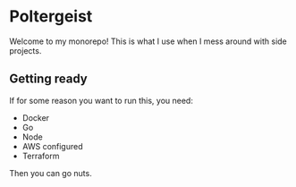 # Poltergeist

Welcome to my monorepo! This is what I use when I mess around with side projects.

## Getting ready

If for some reason you want to run this, you need:

- Docker
- Go
- Node
- AWS configured
- Terraform

Then you can go nuts.